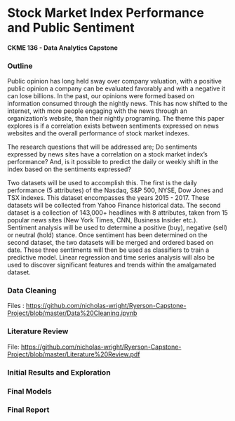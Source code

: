 # Stock Market Index Performance and Public Sentiment
#### CKME 136 - Data Analytics Capstone

### Outline

Public opinion has long held sway over company valuation, with a positive public opinion a company can be evaluated favorably and with a negative it can lose billions. In the past, our opinions were formed based on information consumed through the nightly news. This has now shifted to the internet, with more people engaging with the news through an organization’s website, than their nightly programing. The theme this paper explores is if a correlation exists between sentiments expressed on news websites and the overall performance of stock market indexes.

The research questions that will be addressed are; Do sentiments expressed by news sites have a correlation on a stock market index’s performance? And, is it possible to predict the daily or weekly shift in the index based on the sentiments expressed? 

Two datasets will be used to accomplish this. The first is the daily performance (5 attributes) of the Nasdaq, S&P 500, NYSE, Dow Jones and TSX indexes. This dataset encompasses the years 2015 - 2017. These datasets will be collected from Yahoo Finance historical data. The second dataset is a collection of 143,000+ headlines with 8 attributes, taken from 15 popular news sites (New York Times, CNN, Business Insider etc.). Sentiment analysis will be used to determine a positive (buy), negative (sell) or neutral (hold) stance. Once sentiment has been determined on the second dataset, the two datasets will be merged and ordered based on date. These three sentiments will then be used as classifiers to train a predictive model. Linear regression and time series analysis will also be used to discover significant features and trends within the amalgamated dataset.

### Data Cleaning

Files : https://github.com/nicholas-wright/Ryerson-Capstone-Project/blob/master/Data%20Cleaning.ipynb

### Literature Review

File: https://github.com/nicholas-wright/Ryerson-Capstone-Project/blob/master/Literature%20Review.pdf

### Initial Results and Exploration



### Final Models



### Final Report

